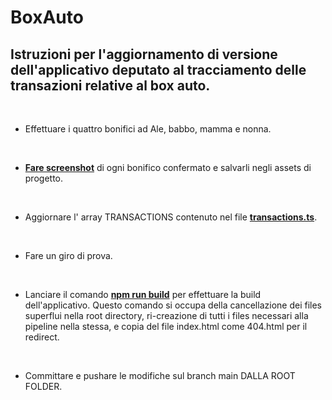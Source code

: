 # BoxAuto

## Istruzioni per l'aggiornamento di versione dell'applicativo deputato al tracciamento delle transazioni relative al box auto.

<br />

- Effettuare i quattro bonifici ad Ale, babbo, mamma e nonna.

<br />

- <u>**Fare screenshot**</u> di ogni bonifico confermato e salvarli negli assets di progetto.

<br />

- Aggiornare l' array TRANSACTIONS contenuto nel file <u>**transactions.ts**</u>.

<br />

- Fare un giro di prova.

<br />

- Lanciare il comando <u>**npm run build**</u> per effettuare la build dell'applicativo. Questo comando si occupa della cancellazione dei files superflui nella root directory, ri-creazione di tutti i files necessari alla pipeline nella stessa, e copia del file index.html come 404.html per il redirect.

<br />

- Committare e pushare le modifiche sul branch main DALLA ROOT FOLDER.

<br />
